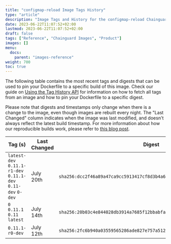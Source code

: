 ```yaml
---
title: "configmap-reload Image Tags History"
type: "article"
description: "Image Tags and History for the configmap-reload Chainguard Image"
date: 2023-06-22T11:07:52+02:00
lastmod: 2023-06-22T11:07:52+02:00
draft: false
tags: ["Reference", "Chainguard Images", "Product"]
images: []
menu:
  docs:
    parent: "images-reference"
weight: 700
toc: true
---
```


The following table contains the most recent tags and digests that can be used to pin your Dockerfile to a specific build of this image. Check our guide on [Using the Tag History API](/chainguard/chainguard-images/using-the-tag-history-api/) for information on how to fetch all tags from an image and how to pin your Dockerfile to a specific digest.

Please note that digests and timestamps only change when there is a change to the image, even though images are rebuilt every night. The "Last Changed" column indicates when the image was last modified, and doesn't always reflect the latest build timestamp. For more information about how our reproducible builds work, please refer to [this blog post](https://www.chainguard.dev/unchained/reproducing-chainguards-reproducible-image-builds).

| Tag (s)                                                       | Last Changed | Digest                                                                    |
|---------------------------------------------------------------|--------------|---------------------------------------------------------------------------|
|  `latest-dev` `0.11.1-r1-dev` `0.11.1-dev` `0.11-dev` `0-dev` | July 20th    | `sha256:dcc2f46a89a47ca9cc5913417cf8d3b4a6415bcaba231b50da629d7521eb878b` |
|  `0` `0.11.1` `0.11` `latest`                                 | July 14th    | `sha256:20b03c4e844028db3914a7685f12bbabfa7f69142ef8fcdea3c8c52ee85773dc` |
|  `0.11.1-r0-dev`                                              | July 12th    | `sha256:2fc6b940a03559565286ade827e757a512a8a20b8aa97c71982dde50ddc38249` |
